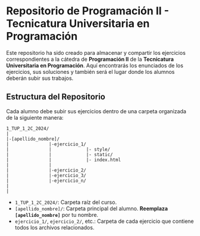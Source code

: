 # Repositorio de Programación II - Tecnicatura Universitaria en Programación

Este repositorio ha sido creado para almacenar y compartir los ejercicios correspondientes a la cátedra de **Programación II** de la **Tecnicatura Universitaria en Programación**. Aquí encontrarás los enunciados de los ejercicios, sus soluciones y también será el lugar donde los alumnos deberán subir sus trabajos.

## Estructura del Repositorio

Cada alumno debe subir sus ejercicios dentro de una carpeta organizada de la siguiente manera:

```
1_TUP_1_2C_2024/
|
|-[apellido_nombre]/
|               |-ejercicio_1/
|               |             |- style/
|               |             |- static/
|               |             |- index.html
|               |
|               |-ejercicio_2/
|               |-ejercicio_3/
|               |-ejercicio_n/               
|
|
```

- `1_TUP_1_2C_2024/`: Carpeta raíz del curso.
- `[apellido_nombre]/`: Carpeta principal del alumno. **Reemplaza `[apellido_nombre]`** por tu nombre.
- `ejercicio_1/`, `ejercicio_2/`, etc.: Carpeta de cada ejercicio que contiene todos los archivos relacionados.

